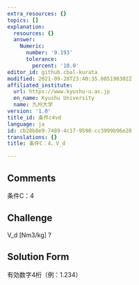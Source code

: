 ```yaml
---
extra_resources: {}
topics: []
explanation:
  resources: {}
  answer:
    Numeric:
      number: '9.193'
      tolerance:
        percent: '10.0'
editor_id: github.cbal-kurata
modified: 2021-09-28T23:40:35.085190302Z
affiliated_institute:
  url: https://www.kyushu-u.ac.jp
  en_name: Kyushu University
  name: 九州大学
version: '1.0'
title_id: 条件c4vd
language: ja
id: cb28b8e9-7489-4c17-9590-cc3999b96e20
translations: {}
title: 条件C：4，V_d

---
```


## Comments
条件C：4

## Challenge
V_d [Nm3/kg] ?

## Solution Form
有効数字4桁（例：1.234）




